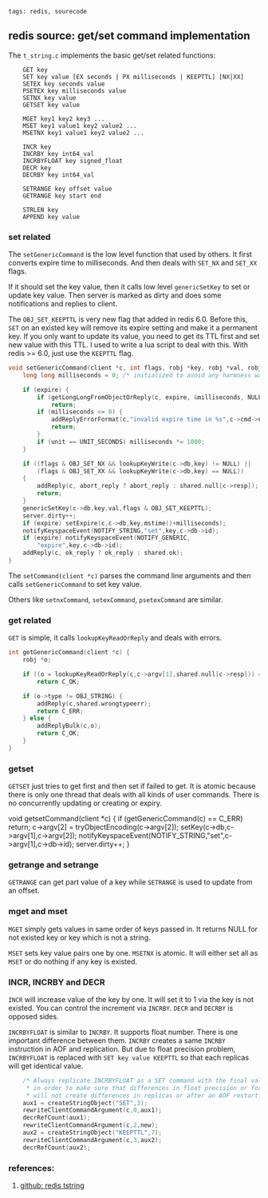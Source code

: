 ```metadata
tags: redis, sourecode
```

## redis source: get/set command implementation

The `t_string.c` implements the basic get/set related functions:

```
    GET key
    SET key value [EX seconds | PX milliseconds | KEEPTTL] [NX|XX]
    SETEX key seconds value
    PSETEX key milliseconds value
    SETNX key value
    GETSET key value

    MGET key1 key2 key3 ...
    MSET key1 value1 key2 value2 ...
    MSETNX key1 value1 key2 value2 ...

    INCR key
    INCRBY key int64_val
    INCRBYFLOAT key signed_float
    DECR key
    DECRBY key int64_val

    SETRANGE key offset value
    GETRANGE key start end

    STRLEN key
    APPEND key value
```

### set related
The `setGenericCommand` is the low level function that used by others. It first converts
 expire time to milliseconds. And then deals with `SET_NX` and `SET_XX` flags.

If it should set the key value, then it calls low level `genericSetKey` to set or update
 key value. Then server is marked as dirty and does some notifications and replies to client.

The `OBJ_SET_KEEPTTL` is very new flag that added in redis 6.0. Before this, `SET` on
 an existed key will remove its expire setting and make it a permanent key. If you only
 want to update its value, you need to get its TTL first and set new value with this TTL.
 I used to write a lua script to deal with this. With redis >= 6.0, just use the `KEEPTTL`
 flag.

```c
void setGenericCommand(client *c, int flags, robj *key, robj *val, robj *expire, int unit, robj *ok_reply, robj *abort_reply) {
    long long milliseconds = 0; /* initialized to avoid any harmness warning */

    if (expire) {
        if (getLongLongFromObjectOrReply(c, expire, &milliseconds, NULL) != C_OK)
            return;
        if (milliseconds <= 0) {
            addReplyErrorFormat(c,"invalid expire time in %s",c->cmd->name);
            return;
        }
        if (unit == UNIT_SECONDS) milliseconds *= 1000;
    }

    if ((flags & OBJ_SET_NX && lookupKeyWrite(c->db,key) != NULL) ||
        (flags & OBJ_SET_XX && lookupKeyWrite(c->db,key) == NULL))
    {
        addReply(c, abort_reply ? abort_reply : shared.null[c->resp]);
        return;
    }
    genericSetKey(c->db,key,val,flags & OBJ_SET_KEEPTTL);
    server.dirty++;
    if (expire) setExpire(c,c->db,key,mstime()+milliseconds);
    notifyKeyspaceEvent(NOTIFY_STRING,"set",key,c->db->id);
    if (expire) notifyKeyspaceEvent(NOTIFY_GENERIC,
        "expire",key,c->db->id);
    addReply(c, ok_reply ? ok_reply : shared.ok);
}
```

The `setCommand(client *c)` parses the command line arguments and then calls
 `setGenericCommand` to set key value.

Others like `setnxCommand`, `setexCommand`, `psetexCommand` are similar.

### get related
`GET` is simple, it calls `lookupKeyReadOrReply` and deals with errors.

```c
int getGenericCommand(client *c) {
    robj *o;

    if ((o = lookupKeyReadOrReply(c,c->argv[1],shared.null[c->resp])) == NULL)
        return C_OK;

    if (o->type != OBJ_STRING) {
        addReply(c,shared.wrongtypeerr);
        return C_ERR;
    } else {
        addReplyBulk(c,o);
        return C_OK;
    }
}
```

### getset
`GETSET` just tries to get first and then set if failed to get. It is atomic because
 there is only one thread that deals with all kinds of user commands. There is no
 concurrently updating or creating or expiry.

void getsetCommand(client *c) {
    if (getGenericCommand(c) == C_ERR) return;
    c->argv[2] = tryObjectEncoding(c->argv[2]);
    setKey(c->db,c->argv[1],c->argv[2]);
    notifyKeyspaceEvent(NOTIFY_STRING,"set",c->argv[1],c->db->id);
    server.dirty++;
}

### getrange and setrange
`GETRANGE` can get part value of a key while `SETRANGE` is used to update from an offset.

### mget and mset
`MGET` simply gets values in same order of keys passed in. It returns NULL for not existed
 key or key which is not a string.

`MSET` sets key value pairs one by one. `MSETNX` is atomic. It will either set all as
 `MSET` or do nothing if any key is existed.

### INCR, INCRBY and DECR
`INCR` will increase value of the key by one. It will set it to 1 via the key is not
 existed. You can control the increment via `INCRBY`. `DECR` and `DECRBY` is opposed
 sides.

`INCRBYFLOAT` is similar to `INCRBY`. It supports float number. There is one important
 difference between them. `INCRBY` creates a same `INCRBY` instruction in AOF and
  replication. But due to float precision problem, `INCRBYFLOAT` is replaced with
 `SET key value KEEPTTL` so that each replicas will get identical value.

```c
    /* Always replicate INCRBYFLOAT as a SET command with the final value
     * in order to make sure that differences in float precision or formatting
     * will not create differences in replicas or after an AOF restart. */
    aux1 = createStringObject("SET",3);
    rewriteClientCommandArgument(c,0,aux1);
    decrRefCount(aux1);
    rewriteClientCommandArgument(c,2,new);
    aux2 = createStringObject("KEEPTTL",7);
    rewriteClientCommandArgument(c,3,aux2);
    decrRefCount(aux2);
```

### references:
1. [github: redis tstring](https://github.com/antirez/redis/blob/unstable/src/t_string.c)
